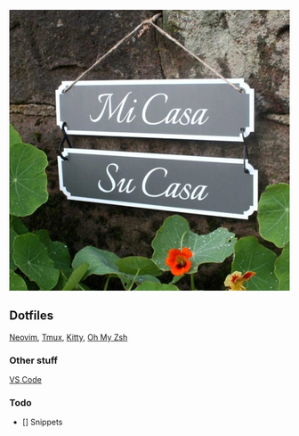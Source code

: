 ![Mi casa su casa](./mi-casa-su-casa.jpeg)

## Dotfiles
[Neovim](https://neovim.io/), 
[Tmux](https://github.com/tmux/tmux/), 
[Kitty](https://sw.kovidgoyal.net/kitty/), 
[Oh My Zsh](https://ohmyz.sh/)

### Other stuff
[VS Code](https://code.visualstudio.com/)

### Todo
- [] Snippets

